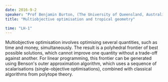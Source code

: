 ```yaml
---
date: 2016-9-2
speaker: "Prof Benjamin Burton, (The University of Queensland, Australia)"
title: "Multiobjective optimisation and tropical geometry"

time: "LH-1"
---
```

Multiobjective optimisation involves optimising several quantities, such as time and money, simultaneously. The result is a polyhedral frontier of best possible solutions, which cannot improve one quantity without a trade-off against another. For linear programming, this frontier can be generated using Benson's outer approximation algorithm, which uses a sequence of scalarisations (single-objective optimisations), combined with classical algorithms from polytope theory.
